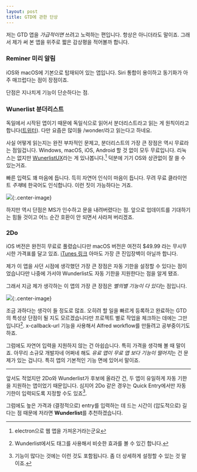 ```yaml
---
layout: post
title: GTD에 관한 단상
---
```


저는 GTD 앱을 *가급적이면* 쓰려고 노력하는 편입니다. 항상은 아니더라도 말이죠. 그래서 제가 써 본 앱을 위주로 짧은 감상평을 적어볼까 합니다.

### Reminer 미리 알림

iOS와 macOS에 기본으로 탑재되어 있는 앱입니다. Siri 통합이 용이하고 동기화가 아주 매끄럽다는 점이 장점이죠.

단점은 지나치게 기능이 단순하다는 점.

### Wunerlist 분더리스트

독일에서 시작된 앱이기 때문에 독일식으로 읽어서 분더리스트라고 읽는 게 원칙이라고 합니다([트위터](https://twitter.com/wunderlist/status/776711739853471744)). 다만 요즘은 많이들 /wonder/라고 읽는다고 하네요.

사실 어떻게 읽는지는 완전 부차적인 문제고, 분더리스트의 가장 큰 장점은 역시 무료라는 점일겁니다. Windows, macOS, iOS, Android 할 것 없이 모두 무료입니다. 리눅스는 없지만 [WunerlistUX](https://itsfoss.com/linux-client-wunderlist/)라는 게 있나봅니다.[^1] 덕분에 기기 OS와 상관없이 잘 쓸 수 있는거죠.

[^1]: electron으로 웹 앱을 가져온거라는군요

빠른 입력도 꽤 마음에 듭니다. 득히 자연어 인식이 마음이 듭니다. 무려 무료 클라이언트 *주제*에 한국어도 인식합니다. 이런 짓이 가능하다는 거죠.

![](http://d.pr/i/J6burn+){:.center-image}

하지만 역시 단점은 MS가 인수하고 문을 내려버렸다는 점. 앞으로 업데이트를 기대하기는 힘들 것이고 어느 순간 호환이 안 되면서 사라져 버리겠죠.

### 2Do

iOS 버전은 완전히 무료로 풀렸습니다만 macOS 버전은 여전히 $49.99 라는 무시무시한 가격표를 달고 있죠. [iTunes 링크](https://itunes.apple.com/us/app/2do/id477670270?mt=12&uo=4&at=11l6hc&ct=fnd) 아마도 가장 큰 진입장벽이 아닐까 합니다.

제가 이 앱을 사던 시점에 생각했던 가장 큰 장점은 자동 기한을 설정할 수 있다는 점이었습니다만 나중에 가서야 Wunderlist도 자동 기한을 지원한다는 점을 알게 됐죠.

그래서 지금 제가 생각하는 이 앱의 가장 큰 장점은 *별의별 기능이 다 있다*는 점입니다. 

![](http://d.pr/i/ECFWPv+){:.center-image}

조금 과하다는 생각이 들 정도로 많죠. 오히려 할 일을 빠르게 등록하고 완료하는 GTD의 특성상 단점이 될 지도 모르겠습니다만 프로젝트 별로 작업을 체크하는 데에는 그만입니다[^2]. x-callback-url 기능을 사용해서 Alfred workflow를 만들려고 공부중이기도 하죠.

그럼에도 자연어 입력을 지원하지 않는 건 아쉽습니다. 특히 가격을 생각해 볼 때 말이죠. 아무리 소규모 개발자네 어쩌네 해도 *유료 앱이 무료 앱 보다 기능이 떨어지*는 건 문제가 있는 겁니다. 특히 앱의 기본적인 기능 면에 있어서 말이죠.

[^2]: Wunderlist에서도 태그를 사용해서 비슷한 효과를 볼 수 있긴 합니다.

- - -

앞서도 적었지만 2Do와 Wunderlist가 후보에 올라간 건, 두 앱이 유일하게 자동 기한을 지원하는 앱이었기 때문입니다. 심지어 2Do 같은 경우는 Quick Entry에서만 자동 기한이 입력되도록 지정할 수도 있죠[^3]. 

그럼에도 높은 가격과 (결정적으로) entry를 입력하는 데 드는 시간이 (압도적으로) 길다는 점 때문에 저라면 **Wunderlist**를 추천하겠습니다.

[^3]: 기능이 많다는 것에는 이런 것도 포함됩니다. 좀 더 상세하게 설정할 수 있는 것 말이죠.